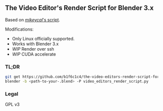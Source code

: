 ## The Video Editor's Render Script for Blender 3.x
 
Based on [*mikeycal*'s script](https://github.com/mikeycal/the-video-editors-render-script-for-blender).

Modifications:
- Only Linux officially supported.
- Works with Blender 3.x
- _WIP_ Render over ssh
- _WIP_ CUDA accelerate

### TL;DR

```bash
git get https://github.com/b1f6c1c4/the-video-editors-render-script-for-blender/blob/master/video_editors_render_script.py
blender -b <path-to-your-.blend> -P video_editors_render_script.py
```

### Legal

GPL v3
